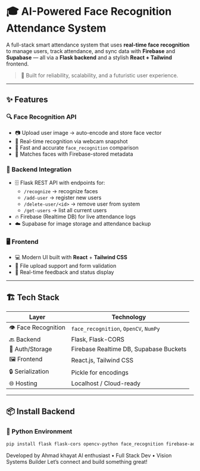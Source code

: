 # 🎓 AI-Powered Face Recognition Attendance System

A full-stack smart attendance system that uses **real-time face recognition** to manage users, track attendance, and sync data with **Firebase** and **Supabase** — all via a **Flask backend** and a stylish **React + Tailwind** frontend.

> 🚀 Built for reliability, scalability, and a futuristic user experience.

---

## ✨ Features

### 🔍 Face Recognition API
- 📷 Upload user image → auto-encode and store face vector
- 🤖 Real-time recognition via webcam snapshot
- 🧠 Fast and accurate `face_recognition` comparison
- 🎯 Matches faces with Firebase-stored metadata

### 🔗 Backend Integration
- 🗄️ Flask REST API with endpoints for:
  - `/recognize` → recognize faces
  - `/add-user` → register new users
  - `/delete-user/<id>` → remove user from system
  - `/get-users` → list all current users
- 🔥 Firebase (Realtime DB) for live attendance logs
- ☁️ Supabase for image storage and attendance backup

### 🖥️ Frontend
- 💻 Modern UI built with **React** + **Tailwind CSS**
- 📂 File upload support and form validation
- 🔁 Real-time feedback and status display

---

## 🏗️ Tech Stack

| Layer      | Technology                    |
|------------|-------------------------------|
| 👁️ Face Recognition | `face_recognition`, `OpenCV`, `NumPy` |
| 🔙 Backend | Flask, Flask-CORS |
| 🔐 Auth/Storage | Firebase Realtime DB, Supabase Buckets |
| 🖼️ Frontend | React.js, Tailwind CSS |
| 🔒 Serialization | Pickle for encodings |
| 🌐 Hosting | Localhost / Cloud-ready |

---

## 📦 Install Backend

### 🐍 Python Environment

```bash
pip install flask flask-cors opencv-python face_recognition firebase-admin supabase numpy pickle-mixin
```




Developed by Ahmad khayat
AI enthusiast • Full Stack Dev • Vision Systems Builder
Let’s connect and build something great! 

